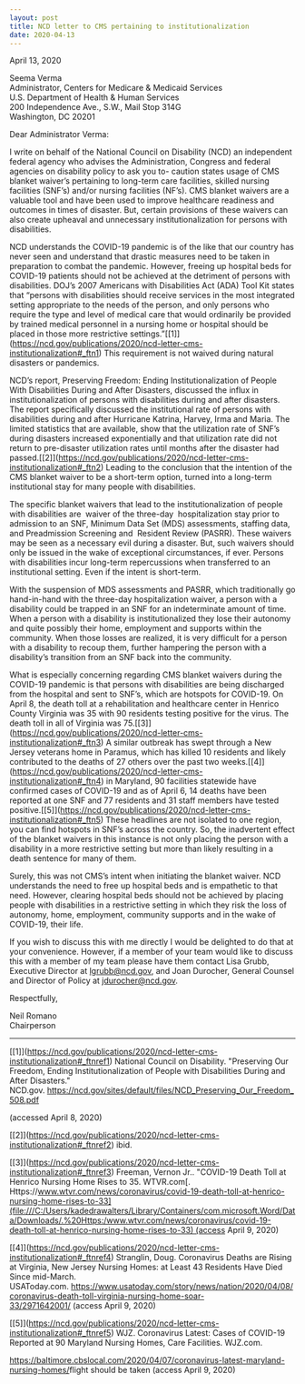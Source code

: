 ```yaml
---
layout: post
title: NCD letter to CMS pertaining to institutionalization
date: 2020-04-13
---
```

April 13, 2020

Seema Verma\
Administrator, Centers for Medicare & Medicaid Services\
U.S. Department of Health & Human Services\
200 Independence Ave., S.W., Mail Stop 314G\
Washington, DC 20201

Dear Administrator Verma:

I write on behalf of the National Council on Disability (NCD) an independent federal agency who advises the Administration, Congress and federal agencies on disability policy to ask you to- caution states usage of CMS blanket waiver’s pertaining to long-term care facilities, skilled nursing facilities (SNF’s) and/or nursing facilities (NF’s). CMS blanket waivers are a valuable tool and have been used to improve healthcare readiness and outcomes in times of disaster. But, certain provisions of these waivers can also create upheaval and unnecessary institutionalization for persons with disabilities.

NCD understands the COVID-19 pandemic is of the like that our country has never seen and understand that drastic measures need to be taken in preparation to combat the pandemic. However, freeing up hospital beds for COVID-19 patients should not be achieved at the detriment of persons with disabilities. DOJ’s 2007 Americans with Disabilities Act (ADA) Tool Kit states that “persons with disabilities should receive services in the most integrated setting appropriate to the needs of the person, and only persons who require the type and level of medical care that would ordinarily be provided by trained medical personnel in a nursing home or hospital should be placed in those more restrictive settings.”\[[1]](https://ncd.gov/publications/2020/ncd-letter-cms-institutionalization#_ftn1) This requirement is not waived during natural disasters or pandemics.

NCD’s report, Preserving Freedom: Ending Institutionalization of People With Disabilities During and After Disasters, discussed the influx in institutionalization of persons with disabilities during and after disasters. The report specifically discussed the institutional rate of persons with disabilities during and after Hurricane Katrina, Harvey, Irma and Maria. The limited statistics that are available, show that the utilization rate of SNF’s during disasters increased exponentially and that utilization rate did not return to pre-disaster utilization rates until months after the disaster had passed.\[[2]](https://ncd.gov/publications/2020/ncd-letter-cms-institutionalization#_ftn2) Leading to the conclusion that the intention of the CMS blanket waiver to be a short-term option, turned into a long-term institutional stay for many people with disabilities.

The specific blanket waivers that lead to the institutionalization of people with disabilities are  waiver of the three-day  hospitalization stay prior to admission to an SNF, Minimum Data Set (MDS) assessments, staffing data, and Preadmission Screening and  Resident Review (PASRR). These waivers may be seen as a necessary evil during a disaster. But, such waivers should only be issued in the wake of exceptional circumstances, if ever. Persons with disabilities incur long-term repercussions when transferred to an institutional setting. Even if the intent is short-term.

With the suspension of MDS assessments and PASRR, which traditionally go hand-in-hand with the three-day hospitalization waiver, a person with a disability could be trapped in an SNF for an indeterminate amount of time. When a person with a disability is institutionalized they lose their autonomy and quite possibly their home, employment and supports within the community. When those losses are realized, it is very difficult for a person with a disability to recoup them, further hampering the person with a disability’s transition from an SNF back into the community.

What is especially concerning regarding CMS blanket waivers during the COVID-19 pandemic is that persons with disabilities are being discharged from the hospital and sent to SNF’s, which are hotspots for COVID-19. On April 8, the death toll at a rehabilitation and healthcare center in Henrico County Virginia was 35 with 90 residents testing positive for the virus. The death toll in all of Virginia was 75.\[[3]](https://ncd.gov/publications/2020/ncd-letter-cms-institutionalization#_ftn3) A similar outbreak has swept through a New Jersey veterans home in Paramus, which has killed 10 residents and likely contributed to the deaths of 27 others over the past two weeks.\[[4]](https://ncd.gov/publications/2020/ncd-letter-cms-institutionalization#_ftn4) in Maryland, 90 facilities statewide have confirmed cases of COVID-19 and as of April 6, 14 deaths have been reported at one SNF and 77 residents and 31 staff members have tested positive.\[[5]](https://ncd.gov/publications/2020/ncd-letter-cms-institutionalization#_ftn5) These headlines are not isolated to one region, you can find hotspots in SNF’s across the country. So, the inadvertent effect of the blanket waivers in this instance is not only placing the person with a disability in a more restrictive setting but more than likely resulting in a death sentence for many of them.

Surely, this was not CMS’s intent when initiating the blanket waiver. NCD understands the need to free up hospital beds and is empathetic to that need. However, clearing hospital beds should not be achieved by placing people with disabilities in a restrictive setting in which they risk the loss of autonomy, home, employment, community supports and in the wake of COVID-19, their life.

If you wish to discuss this with me directly I would be delighted to do that at your convenience. However, if a member of your team would like to discuss this with a member of my team please have them contact Lisa Grubb, Executive Director at [lgrubb@ncd.gov](mailto:lgrubb@ncd.gov), and Joan Durocher, General Counsel and Director of Policy at [jdurocher@ncd.gov](mailto:jdurocher@ncd.gov).

Respectfully,

Neil Romano\
Chairperson

- - -

\[[1]](https://ncd.gov/publications/2020/ncd-letter-cms-institutionalization#_ftnref1) National Council on Disability. "Preserving Our Freedom, Ending Institutionalization of People with Disabilities During and After Disasters." NCD.gov. <https://ncd.gov/sites/default/files/NCD_Preserving_Our_Freedom_508.pdf>

(accessed April 8, 2020)

\[[2]](https://ncd.gov/publications/2020/ncd-letter-cms-institutionalization#_ftnref2) ibid.

\[[3]](https://ncd.gov/publications/2020/ncd-letter-cms-institutionalization#_ftnref3) Freeman, Vernon Jr.. "COVID-19 Death Toll at Henrico Nursing Home Rises to 35. WTVR.com[. Https://www.wtvr.com/news/coronavirus/covid-19-death-toll-at-henrico-nursing-home-rises-to-33](file:///C:/Users/kadedrawalters/Library/Containers/com.microsoft.Word/Data/Downloads/.%20Https:/www.wtvr.com/news/coronavirus/covid-19-death-toll-at-henrico-nursing-home-rises-to-33) (access April 9, 2020)

\[[4]](https://ncd.gov/publications/2020/ncd-letter-cms-institutionalization#_ftnref4) Stranglin, Doug. Coronavirus Deaths are Rising at Virginia, New Jersey Nursing Homes: at Least 43 Residents Have Died Since mid-March. USAToday.com. <https://www.usatoday.com/story/news/nation/2020/04/08/coronavirus-death-toll-virginia-nursing-home-soar-33/2971642001/> (access April 9, 2020)

\[[5]](https://ncd.gov/publications/2020/ncd-letter-cms-institutionalization#_ftnref5) WJZ. Coronavirus Latest: Cases of COVID-19 Reported at 90 Maryland Nursing Homes, Care Facilities. WJZ.com.

<https://baltimore.cbslocal.com/2020/04/07/coronavirus-latest-maryland-nursing-homes/>flight should be taken (access April 9, 2020)